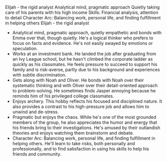 Elijah - the rigid analyst
Analytical mind, pragmatic approach
Quietly taking care of his parents with his high income
Skills: Financial analysis, attention to detail
Character Arc: Balancing work, personal life, and finding fulfillment in helping others
Elijah - the rigid analyst
 * Analytical mind, pragmatic approach, quietly empathetic and bonds with Emma over that, though quietly. He's a logical thinker who prefers to focus on facts and evidence. He's not easily swayed by emotions or speculation.
 * Works at an investment bank. He landed the job after graduating from an Ivy League school, but he hasn't climbed the corporate ladder as quickly as his classmates. He feels pressure to succeed to support his family and is risk-averse, partly due to his background and experiences with subtle discrimination.
 * Gets along with Noah and Oliver. He bonds with Noah over their systematic thinking and with Oliver over their detail-oriented approach to problem-solving. He sometimes finds Jasper annoying because he reminds him of his privileged college classmates.
 * Enjoys archery. This hobby reflects his focused and disciplined nature. It also provides a contrast to his high-pressure job and allows him to unwind and de-stress.
 * Pragmatic but enjoys the chaos. While he's one of the most grounded members of the group, he also appreciates the humor and energy that his friends bring to their investigations. He's amused by their outlandish theories and enjoys watching them brainstorm and debate.
 * Character Arc: Balancing work, personal life, and finding fulfillment in helping others. He'll learn to take risks, both personally and professionally, and to find satisfaction in using his skills to help his friends and community.
